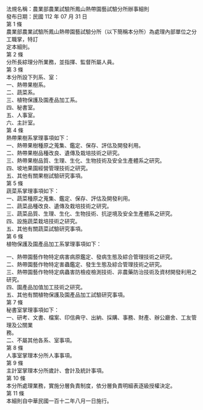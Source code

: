 法規名稱：農業部農業試驗所鳳山熱帶園藝試驗分所辦事細則  
發布日期：民國 112 年 07 月 31 日  
第 1 條  
農業部農業試驗所鳳山熱帶園藝試驗分所（以下簡稱本分所）為處理內部單位之分工職掌，特訂  
定本細則。  
第 2 條  
分所長綜理分所業務，並指揮、監督所屬人員。  
第 3 條  
本分所設下列系、室：  
一、熱帶果樹系。  
二、蔬菜系。  
三、植物保護及園產品加工系。  
四、秘書室。  
五、人事室。  
六、主計室。  
第 4 條  
熱帶果樹系掌理事項如下：  
一、熱帶果樹種原之蒐集、鑑定、保存、評估及開發利用。  
二、熱帶果樹品種改良、遺傳及栽培技術之研究。  
三、熱帶果樹品質、生理、生化、生物技術及安全生產體系之研究。  
四、坡地果園經營管理技術之研究。  
五、其他有關果樹試驗研究事項。  
第 5 條  
蔬菜系掌理事項如下：  
一、蔬菜種原之蒐集、鑑定、保存、評估及開發利用。  
二、蔬菜品種改良、遺傳及栽培技術之研究。  
三、蔬菜品質、生理、生化、生物技術、抗逆境及安全生產體系之研究。  
四、設施蔬菜栽培技術之研究。  
五、其他有關蔬菜試驗研究事項。  
第 6 條  
植物保護及園產品加工系掌理事項如下：  


一、熱帶園藝作物特定病害病原鑑定、發病生態及綜合管理技術之研究。  
二、熱帶園藝作物特定害蟲鑑定、發生生態及綜合管理技術之研究。  
三、熱帶園藝作物特定病蟲害防檢疫檢測技術、非農藥防治技術及資材開發利用之研究。  
四、園產品加值加工技術之研究。  
五、其他有關植物保護及園產品加工試驗研究事項。  
第 7 條  
秘書室掌理事項如下：  
一、研考、文書、檔案、印信典守、出納、採購、事務、財產、辦公廳舍、工友管理及公關業  
務。  
二、不屬其他各系、室事項。  
第 8 條  
人事室掌理本分所人事事項。  
第 9 條  
主計室掌理本分所歲計、會計及統計事項。  
第 10 條  
本分所處理業務，實施分層負責制度，依分層負責明細表逐級授權決定。  
第 11 條  
本細則自中華民國一百十二年八月一日施行。  


